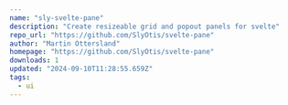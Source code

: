 ```yaml
---
name: "sly-svelte-pane"
description: "Create resizeable grid and popout panels for svelte"
repo_url: "https://github.com/SlyOtis/svelte-pane"
author: "Martin Ottersland"
homepage: "https://github.com/SlyOtis/svelte-pane"
downloads: 1
updated: "2024-09-10T11:28:55.659Z"
tags: 
  - ui
---
```

